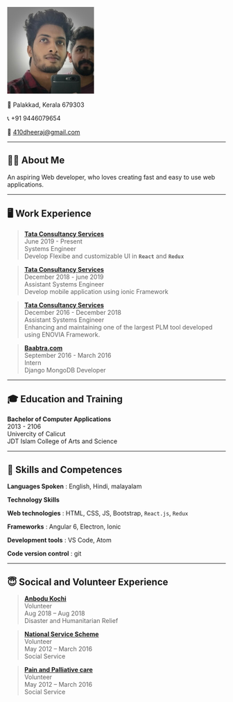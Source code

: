 ![Me](0.jpeg)

🏡 Palakkad, Kerala 679303

📞 +91 9446079654

📧 410dheeraj@gmail.com

---

## 💁‍♂️ About Me

An aspiring Web developer, who loves creating fast and easy to use web applications.

---

## 🖥 Work Experience

> [**Tata Consultancy Services**](https://www.tcs.com/) <br>
> June 2019 - Present <br>
> Systems Engineer <br>
> Develop Flexibe and customizable UI in **`React`** and **`Redux`**

> [**Tata Consultancy Services**](https://www.tcs.com/) <br>
> December 2018 - june 2019 <br>
> Assistant Systems Engineer <br>
> Develop mobile application using ionic Framework

> [**Tata Consultancy Services**](https://www.tcs.com/) <br>
> December 2016 - December 2018 <br>
> Assistant Systems Engineer <br>
> Enhancing and maintaining one of the largest PLM tool developed using ENOVIA Framework.

> [**Baabtra.com**](http://www.baabtra.com/) <br>
> September 2016 - March 2016 <br>
> Intern <br>
> Django MongoDB Developer

---

## 🎓 Education and Training

**Bachelor of Computer Applications** <br>
2013 - 2106 <br>
Univercity of Calicut <br>
JDT Islam College of Arts and Science

---

## 🤸 Skills and Competences

**Languages Spoken** : English, Hindi, malayalam

**Technology Skills**

**Web technologies**
: HTML, CSS, JS, Bootstrap, `React.js`, `Redux`

**Frameworks**
: Angular 6, Electron, Ionic

**Development tools**
: VS Code, Atom

**Code version control**
: git

---

## 😇 Socical and Volunteer Experience

> [**Anbodu Kochi**](https://www.facebook.com/AnboduKochi/) <br>
> Volunteer <br>
> Aug 2018 – Aug 2018 <br>
> Disaster and Humanitarian Relief <br>

> [**National Service Scheme**](https://nss.gov.in/) <br>
> Volunteer <br>
> May 2012 – March 2016 <br>
> Social Service <br>

> [**Pain and Palliative care**](https://getpalliativecare.org/) <br>
> Volunteer <br>
> May 2012 – March 2016 <br>
> Social Service <br>
